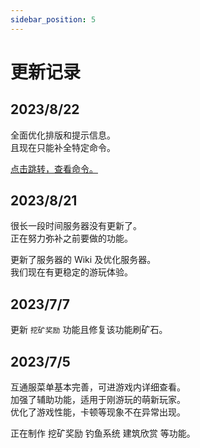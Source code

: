 ```yaml
---
sidebar_position: 5
---
```


# 更新记录

## 2023/8/22

全面优化排版和提示信息。  
且现在只能补全特定命令。  

[点击跳转，查看命令。](https://ruk789.github.io/MineCraft-Ayite/%E8%AE%BE%E7%BD%AEACCESS_TOKEN])

## 2023/8/21

很长一段时间服务器没有更新了。  
正在努力弥补之前要做的功能。  

更新了服务器的 Wiki 及优化服务器。  
我们现在有更稳定的游玩体验。  

## 2023/7/7

更新 `挖矿奖励` 功能且修复该功能刷矿石。  

## 2023/7/5

互通服菜单基本完善，可进游戏内详细查看。  
加强了辅助功能，适用于刚游玩的萌新玩家。  
优化了游戏性能，卡顿等现象不在异常出现。  

正在制作 挖矿奖励 钓鱼系统 建筑欣赏 等功能。  
